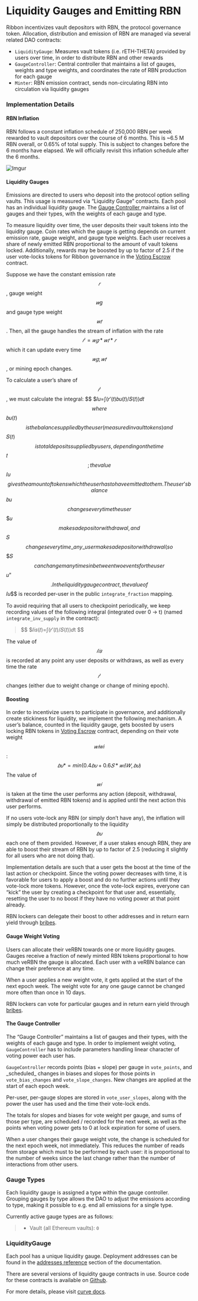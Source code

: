 # Liquidity Gauges and Emitting RBN

Ribbon incentivizes vault depositors with RBN, the protocol governance token. Allocation, distribution and emission of RBN are managed via several related DAO contracts:

* `LiquidityGauge`: Measures vault tokens (i.e. rETH-THETA) provided by users over time, in order to distribute RBN and other rewards
* `GaugeController`: Central controller that maintains a list of gauges, weights and type weights, and coordinates the rate of RBN production for each gauge
* `Minter`: RBN emission contract, sends non-circulating RBN into circulation via liquidity gauges

### Implementation Details

#### RBN Inflation

RBN follows a constant inflation schedule of 250,000 RBN per week rewarded to vault depositors over the course of 6 months. This is \~6.5 M RBN overall, or 0.65% of total supply. This is subject to changes before the 6 months have elapsed. We will officially revisit this inflation schedule after the 6 months.&#x20;

![Imgur](https://aws1.discourse-cdn.com/standard21/uploads/ribbon/optimized/1X/5495db8819f2efd51484e025dc450a0ea187a899\_2\_690x427.png)

#### Liquidity Gauges

Emissions are directed to users who deposit into the protocol option selling vaults. This usage is measured via “Liquidity Gauge” contracts. Each pool has an individual liquidity gauge. The [Gauge Controller ](liquidity-gauges-and-emitting-rbn.md#the-gauge-controller)maintains a list of gauges and their types, with the weights of each gauge and type.

To measure liquidity over time, the user deposits their vault tokens into the liquidity gauge. Coin rates which the gauge is getting depends on current emission rate, gauge weight, and gauge type weights. Each user receives a share of newly emitted RBN proportional to the amount of vault tokens locked. Additionally, rewards may be boosted by up to factor of 2.5 if the user vote-locks tokens for Ribbon governance in the [Voting Escrow](vote-escrowed-rbn.md) contract.

Suppose we have the constant emission rate $$𝑟$$, gauge weight $$𝑤g$$ and gauge type weight $$𝑤𝑡$$. Then, all the gauge handles the stream of inflation with the rate $$𝑟′=𝑤𝑔*𝑤𝑡*𝑟$$ which it can update every time $$𝑤𝑔,𝑤𝑡$$, or mining epoch changes.

To calculate a user’s share of $$𝑟′$$, we must calculate the integral: $$ $𝐼𝑢=∫(𝑟′(𝑡)𝑏𝑢(𝑡)/𝑆(𝑡))𝑑𝑡 $$ where $$𝑏𝑢(𝑡)$$ is the balance supplied by the user (measured in vault tokens) and $$𝑆(𝑡)$$ is total deposits supplied by users, depending on the time $$𝑡$$; the value $$𝐼𝑢$$ gives the amount of tokens which the user has to have emitted to them. The user’s balance $$𝑏𝑢$$ changes every time the user $$ $𝑢 $$ makes a deposit or withdrawal, and $$𝑆$$ changes every time \_any\_ user makes a deposit or withdrawal (so $$ $𝑆 $$ can change many times in between two events for the user $$𝑢"$$. In the liquidity gauge contract, the value of $$𝐼𝑢$$ is recorded per-user in the public `integrate_fraction` mapping.

To avoid requiring that all users to checkpoint periodically, we keep recording values of the following integral (integrated over 0 -> t) (named `integrate_inv_supply` in the contract):

> $$ $𝐼𝑖𝑠(𝑡)=∫(𝑟′(𝑡)/𝑆(𝑡))𝑑t $$

The value of $$𝐼𝑖𝑠$$ is recorded at any point any user deposits or withdraws, as well as every time the rate $$𝑟′$$ changes (either due to weight change or change of mining epoch).

#### Boosting

In order to incentivize users to participate in governance, and additionally create stickiness for liquidity, we implement the following mechanism. A user’s balance, counted in the liquidity gauge, gets boosted by users locking RBN tokens in [Voting Escrow](vote-escrowed-rbn.md) contract, depending on their vote weight $$𝑤𝑖wi$$: $$𝑏𝑢*=min(0.4𝑏𝑢+0.6𝑆*𝑤𝑖/𝑊,𝑏𝑢)$$ The value of $$𝑤𝑖$$ is taken at the time the user performs any action (deposit, withdrawal, withdrawal of emitted RBN tokens) and is applied until the next action this user performs.

If no users vote-lock any RBN (or simply don’t have any), the inflation will simply be distributed proportionally to the liquidity $$𝑏𝑢$$ each one of them provided. However, if a user stakes enough RBN, they are able to boost their stream of RBN by up to factor of 2.5 (reducing it slightly for all users who are not doing that).

Implementation details are such that a user gets the boost at the time of the last action or checkpoint. Since the voting power decreases with time, it is favorable for users to apply a boost and do no further actions until they vote-lock more tokens. However, once the vote-lock expires, everyone can “kick” the user by creating a checkpoint for that user and, essentially, resetting the user to no boost if they have no voting power at that point already.

RBN lockers can delegate their boost to other addresses and in return earn yield through [bribes](bribes.md).

#### Gauge Weight Voting

Users can allocate their veRBN towards one or more liquidity gauges. Gauges receive a fraction of newly minted RBN tokens proportional to how much veRBN the gauge is allocated. Each user with a veRBN balance can change their preference at any time.

When a user applies a new weight vote, it gets applied at the start of the next epoch week. The weight vote for any one gauge cannot be changed more often than once in 10 days.

RBN lockers can vote for particular gauges and in return earn yield through [bribes](bribes.md).

#### The Gauge Controller

The “Gauge Controller” maintains a list of gauges and their types, with the weights of each gauge and type. In order to implement weight voting, `GaugeController` has to include parameters handling linear character of voting power each user has.

`GaugeController` records points (bias + slope) per gauge in `vote_points`, and \_scheduled\_ changes in biases and slopes for those points in `vote_bias_changes` and `vote_slope_changes`. New changes are applied at the start of each epoch week.

Per-user, per-gauge slopes are stored in `vote_user_slopes`, along with the power the user has used and the time their vote-lock ends.

The totals for slopes and biases for vote weight per gauge, and sums of those per type, are scheduled / recorded for the next week, as well as the points when voting power gets to 0 at lock expiration for some of users.

When a user changes their gauge weight vote, the change is scheduled for the next epoch week, not immediately. This reduces the number of reads from storage which must to be performed by each user: it is proportional to the number of weeks since the last change rather than the number of interactions from other users.

### Gauge Types

Each liquidity gauge is assigned a type within the gauge controller. Grouping gauges by type allows the DAO to adjust the emissions according to type, making it possible to e.g. end all emissions for a single type.

Currently active gauge types are as follows:

> * Vault (all Ethereum vaults): `0`

### LiquidityGauge

Each pool has a unique liquidity gauge. Deployment addresses can be found in the [addresses reference](../developers/contract-addresses.md) section of the documentation.

There are several versions of liquidity gauge contracts in use. Source code for these contracts is available on [Github](https://github.com/ribbon-finance/governance/tree/main/contracts/tvl-staking).



For more details, please visit [curve docs](https://curve.readthedocs.io/dao-gauges.html#querying-gauge-information).
